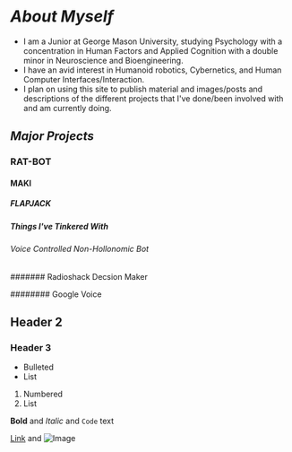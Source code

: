 # *About Myself*

- I am a Junior at George Mason University, studying Psychology with a concentration in Human Factors and Applied Cognition with a double minor in Neuroscience and Bioengineering.
- I have an avid interest in Humanoid robotics, Cybernetics, and Human Computer Interfaces/Interaction.
- I plan on using this site to publish material and images/posts and descriptions of the different projects that I've done/been involved with and am currently doing. 


## *Major Projects*
  
  ### RAT-BOT
  
  #### MAKI
  
  ##### FLAPJACK
  
##### *Things I've Tinkered With*

  ###### Voice Controlled Non-Hollonomic Bot
  
  ####### Radioshack Decsion Maker
  
  ######## Google Voice
## Header 2
### Header 3

- Bulleted
- List

1. Numbered
2. List

**Bold** and _Italic_ and `Code` text

[Link](url) and ![Image](src)

